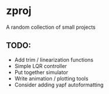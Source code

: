 # zproj
A random collection of small projects

## TODO:
- Add trim / linearization functions
- Simple LQR controller
- Put together simulator
- Write animation / plotting tools
- Consider adding yapf autoformatting
